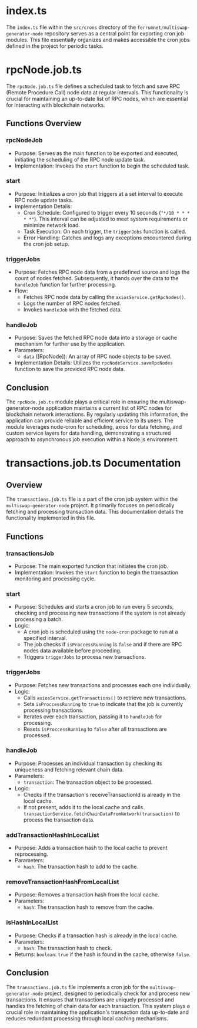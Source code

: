 # index.ts

The `index.ts` file within the `src/crons` directory of the `ferrumnet/multiswap-generator-node` repository serves as a central point for exporting cron job modules. This file essentially organizes and makes accessible the cron jobs defined in the project for periodic tasks.

rpcNode.job.ts
============================

The `rpcNode.job.ts` file defines a scheduled task to fetch and save RPC (Remote Procedure Call) node data at regular intervals. This functionality is crucial for maintaining an up-to-date list of RPC nodes, which are essential for interacting with blockchain networks.

Functions Overview
------------------

### rpcNodeJob

-   Purpose: Serves as the main function to be exported and executed, initiating the scheduling of the RPC node update task.
-   Implementation: Invokes the `start` function to begin the scheduled task.

### start

-   Purpose: Initializes a cron job that triggers at a set interval to execute RPC node update tasks.
-   Implementation Details:
    -   Cron Schedule: Configured to trigger every 10 seconds (`"*/10 * * * * *"`). This interval can be adjusted to meet system requirements or minimize network load.
    -   Task Execution: On each trigger, the `triggerJobs` function is called.
    -   Error Handling: Catches and logs any exceptions encountered during the cron job setup.

### triggerJobs

-   Purpose: Fetches RPC node data from a predefined source and logs the count of nodes fetched. Subsequently, it hands over the data to the `handleJob` function for further processing.
-   Flow:
    -   Fetches RPC node data by calling the `axiosService.getRpcNodes()`.
    -   Logs the number of RPC nodes fetched.
    -   Invokes `handleJob` with the fetched data.

### handleJob

-   Purpose: Saves the fetched RPC node data into a storage or cache mechanism for further use by the application.
-   Parameters:
    -   `data` ([RpcNode]): An array of RPC node objects to be saved.
-   Implementation Details: Utilizes the `rpcNodeService.saveRpcNodes` function to save the provided RPC node data.

Conclusion
----------

The `rpcNode.job.ts` module plays a critical role in ensuring the multiswap-generator-node application maintains a current list of RPC nodes for blockchain network interactions. By regularly updating this information, the application can provide reliable and efficient service to its users. The module leverages node-cron for scheduling, axios for data fetching, and custom service layers for data handling, demonstrating a structured approach to asynchronous job execution within a Node.js environment.

transactions.job.ts Documentation
=================================

Overview
--------

The `transactions.job.ts` file is a part of the cron job system within the `multiswap-generator-node` project. It primarily focuses on periodically fetching and processing transaction data. This documentation details the functionality implemented in this file.

Functions
---------

### transactionsJob

-   Purpose: The main exported function that initiates the cron job.
-   Implementation: Invokes the `start` function to begin the transaction monitoring and processing cycle.

### start

-   Purpose: Schedules and starts a cron job to run every 5 seconds, checking and processing new transactions if the system is not already processing a batch.
-   Logic:
    -   A cron job is scheduled using the `node-cron` package to run at a specified interval.
    -   The job checks if `isProccessRunning` is `false` and if there are RPC nodes data available before proceeding.
    -   Triggers `triggerJobs` to process new transactions.

### triggerJobs

-   Purpose: Fetches new transactions and processes each one individually.
-   Logic:
    -   Calls `axiosService.getTransactions()` to retrieve new transactions.
    -   Sets `isProccessRunning` to `true` to indicate that the job is currently processing transactions.
    -   Iterates over each transaction, passing it to `handleJob` for processing.
    -   Resets `isProccessRunning` to `false` after all transactions are processed.

### handleJob

-   Purpose: Processes an individual transaction by checking its uniqueness and fetching relevant chain data.
-   Parameters:
    -   `transaction`: The transaction object to be processed.
-   Logic:
    -   Checks if the transaction's receiveTransactionId is already in the local cache.
    -   If not present, adds it to the local cache and calls `transactionService.fetchChainDataFromNetwork(transaction)` to process the transaction data.

### addTransactionHashInLocalList

-   Purpose: Adds a transaction hash to the local cache to prevent reprocessing.
-   Parameters:
    -   `hash`: The transaction hash to add to the cache.

### removeTransactionHashFromLocalList

-   Purpose: Removes a transaction hash from the local cache.
-   Parameters:
    -   `hash`: The transaction hash to remove from the cache.

### isHashInLocalList

-   Purpose: Checks if a transaction hash is already in the local cache.
-   Parameters:
    -   `hash`: The transaction hash to check.
-   Returns: `boolean`: `true` if the hash is found in the cache, otherwise `false`.

Conclusion
----------

The `transactions.job.ts` file implements a cron job for the `multiswap-generator-node` project, designed to periodically check for and process new transactions. It ensures that transactions are uniquely processed and handles the fetching of chain data for each transaction. This system plays a crucial role in maintaining the application's transaction data up-to-date and reduces redundant processing through local caching mechanisms.